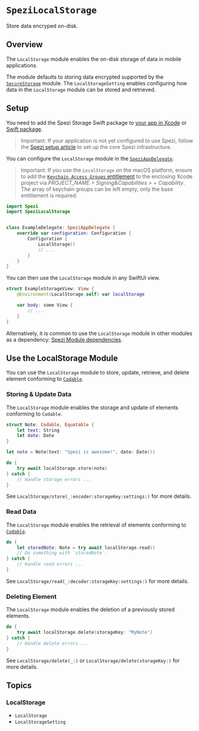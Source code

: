 # ``SpeziLocalStorage``

<!--
                  
This source file is part of the Stanford Spezi open-source project

SPDX-FileCopyrightText: 2022 Stanford University and the project authors (see CONTRIBUTORS.md)

SPDX-License-Identifier: MIT
             
-->

Store data encryped on-disk.

## Overview

The `LocalStorage` module enables the on-disk storage of data in mobile applications.

The module defaults to storing data encrypted supported by the [`SecureStorage`](https://swiftpackageindex.com/StanfordSpezi/SpeziStorage/documentation/spezisecurestorage) module.
The ``LocalStorageSetting`` enables configuring how data in the `LocalStorage` module can be stored and retrieved.


## Setup

You need to add the Spezi Storage Swift package to
[your app in Xcode](https://developer.apple.com/documentation/xcode/adding-package-dependencies-to-your-app#) or
[Swift package](https://developer.apple.com/documentation/xcode/creating-a-standalone-swift-package-with-xcode#Add-a-dependency-on-another-Swift-package).

> Important: If your application is not yet configured to use Spezi, follow the [Spezi setup article](https://swiftpackageindex.com/stanfordspezi/spezi/documentation/spezi/initial-setup) to set up the core Spezi infrastructure.

You can configure the `LocalStorage` module in the [`SpeziAppDelegate`](https://swiftpackageindex.com/stanfordspezi/spezi/documentation/spezi/speziappdelegate).

> Important: If you use the ``LocalStorage`` on the macOS platform, ensure to add the [`Keychain Access Groups` entitlement](https://developer.apple.com/documentation/bundleresources/entitlements/keychain-access-groups) to the enclosing Xcode project via *PROJECT_NAME > Signing&Capabilities > + Capability*. The array of keychain groups can be left empty, only the base entitlement is required.

```swift
import Spezi
import SpeziLocalStorage


class ExampleDelegate: SpeziAppDelegate {
    override var configuration: Configuration {
        Configuration {
            LocalStorage()
            // ...
        }
    }
}
```

You can then use the `LocalStorage` module in any SwiftUI view.

```swift
struct ExampleStorageView: View {
    @Environment(LocalStorage.self) var localStorage

    var body: some View {
        // ...
    }
}
```

Alternatively, it is common to use the `LocalStorage` module in other modules as a dependency: [Spezi Module dependencies](https://swiftpackageindex.com/stanfordspezi/spezi/documentation/spezi/module-dependency).


## Use the LocalStorage Module

You can use the `LocalStorage` module to store, update, retrieve, and delete element conforming to [`Codable`](https://developer.apple.com/documentation/swift/codable). 


### Storing & Update Data

The `LocalStorage` module enables the storage and update of elements conforming to `Codable`.

```swift
struct Note: Codable, Equatable {
    let text: String
    let date: Date
}

let note = Note(text: "Spezi is awesome!", date: Date())

do {
    try await localStorage.store(note)
} catch {
    // Handle storage errors ...
}
```

See ``LocalStorage/store(_:encoder:storageKey:settings:)`` for more details.



### Read Data

The `LocalStorage` module enables the retrieval of elements conforming to [`Codable`](https://developer.apple.com/documentation/swift/codable).

```swift
do {
    let storedNote: Note = try await localStorage.read()
    // Do something with `storedNote`.
} catch {
    // Handle read errors ...
}
```

See ``LocalStorage/read(_:decoder:storageKey:settings:)`` for more details.


### Deleting Element

The `LocalStorage` module enables the deletion of a previously stored elements.

```swift
do {
    try await localStorage.delete(storageKey: "MyNote")
} catch {
    // Handle delete errors ...
}
```

See ``LocalStorage/delete(_:)`` or ``LocalStorage/delete(storageKey:)`` for more details.


## Topics

### LocalStorage

- ``LocalStorage``
- ``LocalStorageSetting``

